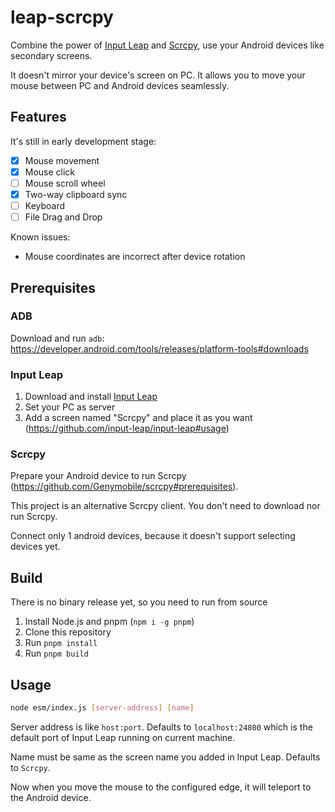 # leap-scrcpy

Combine the power of [Input Leap](https://github.com/input-leap/input-leap) and [Scrcpy](https://github.com/Genymobile/scrcpy), use your Android devices like secondary screens.

It doesn't mirror your device's screen on PC. It allows you to move your mouse between PC and Android devices seamlessly.

## Features

It's still in early development stage:

* [x] Mouse movement
* [x] Mouse click
* [ ] Mouse scroll wheel
* [x] Two-way clipboard sync
* [ ] Keyboard
* [ ] File Drag and Drop

Known issues:

* Mouse coordinates are incorrect after device rotation

## Prerequisites

### ADB

Download and run `adb`: https://developer.android.com/tools/releases/platform-tools#downloads

### Input Leap

1. Download and install [Input Leap](https://github.com/input-leap/input-leap)
2. Set your PC as server
3. Add a screen named "Scrcpy" and place it as you want (https://github.com/input-leap/input-leap#usage)

### Scrcpy

Prepare your Android device to run Scrcpy (https://github.com/Genymobile/scrcpy#prerequisites).

This project is an alternative Scrcpy client. You don't need to download nor run Scrcpy.

Connect only 1 android devices, because it doesn't support selecting devices yet.

## Build

There is no binary release yet, so you need to run from source

1. Install Node.js and pnpm (`npm i -g pnpm`)
2. Clone this repository
3. Run `pnpm install`
4. Run `pnpm build`

## Usage

```sh
node esm/index.js [server-address] [name]
```

Server address is like `host:port`. Defaults to `localhost:24800` which is the default port of Input Leap running on current machine.

Name must be same as the screen name you added in Input Leap. Defaults to `Scrcpy`.

Now when you move the mouse to the configured edge, it will teleport to the Android device.
